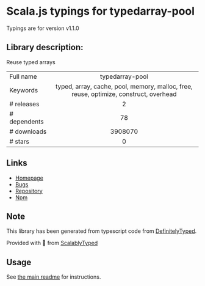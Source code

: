 
# Scala.js typings for typedarray-pool

Typings are for version v1.1.0

## Library description:
Reuse typed arrays

|                    |                 |
| ------------------ | :-------------: |
| Full name          | typedarray-pool |
| Keywords           | typed, array, cache, pool, memory, malloc, free, reuse, optimize, construct, overhead |
| # releases         | 2 |
| # dependents       | 78 |
| # downloads        | 3908070 |
| # stars            | 0 |

## Links
- [Homepage](https://github.com/mikolalysenko/typedarray-pool#readme)
- [Bugs](https://github.com/mikolalysenko/typedarray-pool/issues)
- [Repository](https://github.com/mikolalysenko/typedarray-pool)
- [Npm](https://www.npmjs.com/package/typedarray-pool)
    


## Note
This library has been generated from typescript code from [DefinitelyTyped](https://definitelytyped.org).

Provided with :purple_heart: from [ScalablyTyped](https://github.com/oyvindberg/ScalablyTyped)

## Usage
See [the main readme](../../readme.md) for instructions.


